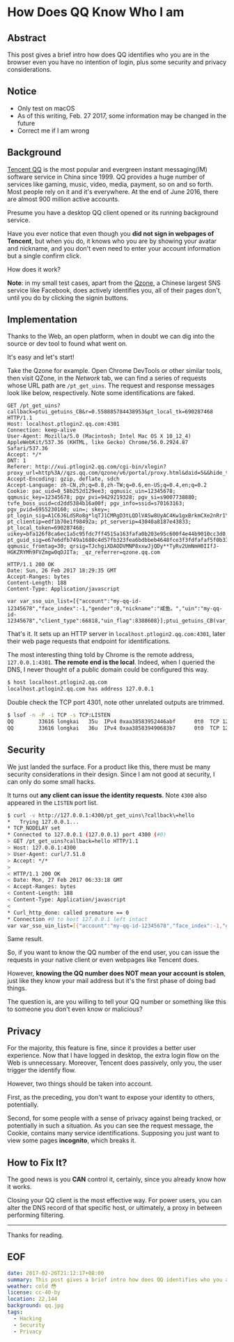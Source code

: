 # How Does QQ Know Who I am

## Abstract
This post gives a brief intro how does QQ identifies who you are in the browser even you have no intention of login, plus some security and privacy considerations.

## Notice
- Only test on macOS
- As of this writing, Feb. 27 2017, some information may be changed in the future
- Correct me if I am wrong

## Background
[Tencent QQ][] is the most popular and evergreen instant messaging(IM) software service in China since 1999. QQ provides a huge number of services like gaming, music, video, media, payment, so on and so forth. Most people rely on it and it's everywhere. At the end of June 2016, there are almost 900 million active accounts.

Presume you have a desktop QQ client opened or its running background service.

Have you ever notice that even though you **did not sign in webpages of Tencent**, but when you do, it knows who you are by showing your avatar and nickname, and you don't even need to enter your account information but a single confirm click.

How does it work?

**Note**: in my small test cases, apart from the [Qzone][], a Chinese largest SNS service like Facebook, does actively identifies you, all of their pages don't, until you do by clicking the signin buttons.

## Implementation
Thanks to the Web, an open platform, when in doubt we can dig into the source or dev tool to found what went on.

It's easy and let's start!

Take the Qzone for example. Open Chrome DevTools or other similar tools, then visit QZone, in the *Network* tab, we can find a series of requests whose URL path are `/pt_get_uins`. The request and response messages look like below, respectively. Note some identifications are faked.

```http
GET /pt_get_uins?callback=ptui_getuins_CB&r=0.558885784438953&pt_local_tk=690287468 HTTP/1.1
Host: localhost.ptlogin2.qq.com:4301
Connection: keep-alive
User-Agent: Mozilla/5.0 (Macintosh; Intel Mac OS X 10_12_4) AppleWebKit/537.36 (KHTML, like Gecko) Chrome/56.0.2924.87 Safari/537.36
Accept: */*
DNT: 1
Referer: http://xui.ptlogin2.qq.com/cgi-bin/xlogin?proxy_url=http%3A//qzs.qq.com/qzone/v6/portal/proxy.html&daid=5&&hide_title_bar=1&low_login=0&qlogin_auto_login=1&no_verifyimg=1&link_target=blank&appid=549000912&style=22&target=self&s_url=http%3A%2F%2Fqzs.qq.com%2Fqzone%2Fv5%2Floginsucc.html%3Fpara%3Dizone&pt_qr_app=%E6%89%8B%E6%9C%BAQQ%E7%A9%BA%E9%97%B4&pt_qr_link=http%3A//z.qzone.com/download.html&self_regurl=http%3A//qzs.qq.com/qzone/v6/reg/index.html&pt_qr_help_link=http%3A//z.qzone.com/download.html
Accept-Encoding: gzip, deflate, sdch
Accept-Language: zh-CN,zh;q=0.8,zh-TW;q=0.6,en-US;q=0.4,en;q=0.2
Cookie: pac_uid=0_58b252d129ee3; qqmusic_uin=12345678; qqmusic_key=12345678; pgv_pvi=9429219328; pgv_si=s9007738880; tvfe_boss_uuid=cd2dd5384b16a00f; pgv_info=ssid=s70163163; pgv_pvid=6955230160; uin=; skey=; pt_login_sig=A1C6J6LdSRo8g*lqTJ1CMRgD3tLQDlVASw8UyAC4Kw1gxBrkmCXe2nRr1YphX0pq; pt_clientip=edf1b70e1f98492a; pt_serverip=43040a8187e43833; pt_local_token=690287468; uikey=bfa126f8ca6ec1a5c95fdc7ff4515a163fafa0b203e95c600f4e44b9010cc3d0; pt_guid_sig=e67e6dfb749a1680c4d57fb323fea6bdbbeb4648fce3f3fdfafaf5f0b33d5585; qqmusic_fromtag=30; qrsig=TJchgiXDAODVMNP8xxwJjQDy**TyRv2UmNmH0IIfJ-HGKZRYMh9FVZmgw0qDJITa; _qz_referrer=qzone.qq.com
```

```http
HTTP/1.1 200 OK
Date: Sun, 26 Feb 2017 18:29:35 GMT
Accept-Ranges: bytes
Content-Length: 188
Content-Type: Application/javascript

var var_sso_uin_list=[{"account":"my-qq-id-12345678","face_index":-1,"gender":0,"nickname":"咸鱼。","uin":"my-qq-id-12345678","client_type":66818,"uin_flag":8388608}];ptui_getuins_CB(var_sso_uin_list);
```

That's it. It sets up an HTTP server in `localhost.ptlogin2.qq.com:4301`, later their web page requests that endpoint for identifications.

The most interesting thing told by Chrome is the remote address, `127.0.0.1:4301`. **The remote end is the local**. Indeed, when I queried the DNS, I never thought of a public domain could be configured this way. 

```sh
$ host localhost.ptlogin2.qq.com
localhost.ptlogin2.qq.com has address 127.0.0.1
```

Double check the TCP port 4301, note other unrelated outputs are trimmed.

```sh
$ lsof -n -P -i TCP -s TCP:LISTEN
QQ        33616 longkai   35u  IPv4 0xaa38583952446abf      0t0  TCP 127.0.0.1:4300 (LISTEN)
QQ        33616 longkai   36u  IPv4 0xaa385839490683b7      0t0  TCP 127.0.0.1:4301 (LISTEN)
```

## Security
We just landed the surface. For a product like this, there must be many security considerations in their design. Since I am not good at security, I can only do some small hacks.

It turns out **any client can issue the identity requests**. Note `4300` also appeared in the `LISTEN` port list.

```sh
$ curl -v http://127.0.0.1:4300/pt_get_uins\?callback\=hello
*   Trying 127.0.0.1...
* TCP_NODELAY set
* Connected to 127.0.0.1 (127.0.0.1) port 4300 (#0)
> GET /pt_get_uins?callback=hello HTTP/1.1
> Host: 127.0.0.1:4300
> User-Agent: curl/7.51.0
> Accept: */*
>
< HTTP/1.1 200 OK
< Date: Mon, 27 Feb 2017 06:33:18 GMT
< Accept-Ranges: bytes
< Content-Length: 188
< Content-Type: Application/javascript
<
* Curl_http_done: called premature == 0
* Connection #0 to host 127.0.0.1 left intact
var var_sso_uin_list=[{"account":"my-qq-id-12345678","face_index":-1,"gender":0,"nickname":"咸鱼。","uin":"my-qq-id-12345678","client_type":66818,"uin_flag":8388608}];ptui_getuins_CB(var_sso_uin_list);
```

Same result.

So, if you want to know the QQ number of the end user, you can issue the requests in your native client or even webpages like Tencent does.

However, **knowing the QQ number does NOT mean your account is stolen**, just like they know your mail address but it's the first phase of doing bad things.

The question is, are you willing to tell your QQ number or something like this to someone you don't even know or malicious?

## Privacy
For the majority, this feature is fine, since it provides a better user experience. Now that I have logged in desktop, the extra login flow on the Web is unnecessary. Moreover, Tencent does passively, only you, the user trigger the identify flow.

However, two things should be taken into account.

First, as the preceding, you don't want to expose your identity to others, potentially.

Second, for some people with a sense of privacy against being tracked, or potentially in such a situation. As you can see the request message, the Cookie, contains many service identifications. Supposing you just want to view some pages **incognito**, which breaks it.

## How to Fix It?
The good news is you **CAN** control it, certainly, since you already know how it works.

Closing your QQ client is the most effective way. For power users, you can alter the DNS record of that specific host, or ultimately, a proxy in between performing filtering.


---

Thanks for reading.

## EOF
```yaml
date: 2017-02-26T21:12:17+08:00
summary: This post gives a brief intro how does QQ identifies who you are in the browser even you have no intention of login, plus some security and privacy considerations.
weather: cold 😳
license: cc-40-by
location: 22,144
background: qq.jpg
tags:
  - Hacking
  - Security
  - Privacy
```

[Tencent QQ]: https://en.wikipedia.org/wiki/Tencent_QQ
[Qzone]: https://en.wikipedia.org/wiki/Qzone
